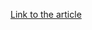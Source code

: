 [Link to the article](https://blog.morphisec.com/unveiling-uac-0184-the-remcos-rat-steganography-saga)
